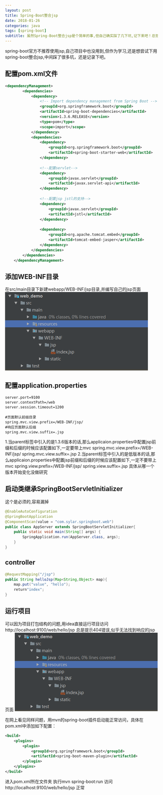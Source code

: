 ```yaml
---
layout: post
title: Spring-Boot整合jsp
date: 2018-01-26
categories: java
tags: [spring-boot]
subtitle: 虽然Spring-Boot整合jsp是个简单的事,但自己确实踩了几下坑,记下来吧！总觉得spring的东西用熟了顺手，初期不熟时项目部署起来都各种心酸。
---
```


spring-boot官方不推荐使用jsp,自己项目中也没用到,但作为学习,还是想尝试下用spring-boot整合jsp,中间踩了很多坑，还是记录下吧。

## 配置pom.xml文件 ##
```xml
<dependencyManagement>
        <dependencies>
            <dependency>
                <!-- Import dependency management from Spring Boot -->
                <groupId>org.springframework.boot</groupId>
                <artifactId>spring-boot-dependencies</artifactId>
                <version>1.3.6.RELEASE</version>
                <type>pom</type>
                <scope>import</scope>
            </dependency>
			<dependencies>
			    <dependency>
			        <groupId>org.springframework.boot</groupId>
			        <artifactId>spring-boot-starter-web</artifactId>
			    </dependency>
			
			    <!--配置servlet-->
			    <dependency>
			        <groupId>javax.servlet</groupId>
			        <artifactId>javax.servlet-api</artifactId>
			    </dependency>
			
			    <!--配置jsp jstl的支持-->
			    <dependency>
			        <groupId>javax.servlet</groupId>
			        <artifactId>jstl</artifactId>
			    </dependency>
			
			    <dependency>
			        <groupId>org.apache.tomcat.embed</groupId>
			        <artifactId>tomcat-embed-jasper</artifactId>
			    </dependency>
			</dependencies>
        </dependencies>
    </dependencyManagement>
```

## 添加WEB-INF目录 ##
在src/main目录下新建webapp/WEB-INF/jsp目录,并编写自己的jsp页面
![](/attach/20180126001.png)



## 配置application.properties ##
```properties
server.port=9100
server.contextPath=/web
server.session.timeout=1200

#页面默认前缀目录
spring.mvc.view.prefix=/WEB-INF/jsp/
#响应页面默认后缀
spring.mvc.view.suffix=.jsp
```
1.当parent标签中引入的是1.3.6版本的话,那么applicaion.properties中配置jsp前缀和后缀的时候应该配置如下,一定要带上mvc
spring.mvc.view.prefix=/WEB-INF/jsp/
spring.mvc.view.suffix=.jsp
2.当parent标签中引入的是低版本的话,那么applicaion.properties中配置jsp前缀和后缀的时候应该配置如下,一定不要带上mvc
spring.view.prefix=/WEB-INF/jsp/
spring.view.suffix=.jsp
具体从哪一个版本开始变化没做研究

## 启动类继承SpringBootServletInitializer ##
这个是必须的,容易漏掉
```java
@EnableAutoConfiguration
@SpringBootApplication
@ComponentScan(value = "com.sylar.springboot.web")
public class AppServer extends SpringBootServletInitializer{
    public static void main(String[] args) {
        SpringApplication.run(AppServer.class, args);
    }
}
```

## controller ##

```java
@RequestMapping("/jsp")
public String helloJsp(Map<String,Object> map){
    map.put("value", "hello");
    return"index";
}
```

## 运行项目 ##

可以因为项目打包结构的问题,用idea直接运行项目访问 http://localhost:9100/web/hello/jsp 总是提示404错误,似乎无法找到响应的jsp页面
![](/attach/20180126001.png)

在网上看见同样问题，用mvn的spring-boot插件启动能正常访问，具体在pom.xml中添加如下配置：
```xml
<build>
    <plugins>
        <plugin>
            <groupId>org.springframework.boot</groupId>
            <artifactId>spring-boot-maven-plugin</artifactId>
        </plugin>
    </plugins>
</build>
```

进入pom.xml所在文件夹
执行mvn spring-boot:run
访问 http://localhost:9100/web/hello/jsp 正常
